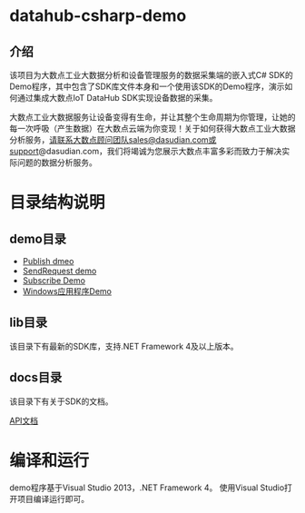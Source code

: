 # datahub-csharp-demo
## 介绍
该项目为大数点工业大数据分析和设备管理服务的数据采集端的嵌入式C# SDK的Demo程序，其中包含了SDK库文件本身和一个使用该SDK的Demo程序，演示如何通过集成大数点IoT DataHub SDK实现设备数据的采集。

大数点工业大数据服务让设备变得有生命，并让其整个生命周期为你管理，让她的每一次呼吸（产生数据）在大数点云端为你变现！关于如何获得大数点工业大数据分析服务，请联系大数点顾问团队sales@dasudian.com或support@dasudian.com，我们将竭诚为您展示大数点丰富多彩而致力于解决实际问题的数据分析服务。

# 目录结构说明

## demo目录

- [Publish dmeo](./demo/PublishDemo.cs)
- [SendRequest demo](./demo/SendRequestDemo.cs)
- [Subscribe Demo](./demo/SubscribeDemo.cs)
- [Windows应用程序Demo](./demo/DataHubDemo.cs)

## lib目录
该目录下有最新的SDK库，支持.NET Framework 4及以上版本。

## docs目录
该目录下有关于SDK的文档。

[API文档](./docs/API.md)

# 编译和运行
demo程序基于Visual Studio 2013，.NET Framework 4。
使用Visual Studio打开项目编译运行即可。
